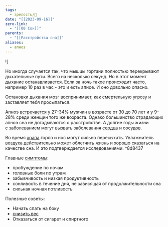 ```yaml
---
tags:
  - зрелость/🌱
date: "[[2023-09-16]]"
zero-link:
  - "[[00 Сон]]"
parents:
  - "[[Расстройства сна]]"
aliases:
  - апноэ
---
```

![[](Храп.md#^b37279)

Но иногда случается так, что мышцы гортани полностью перекрывают дыхательные пути. Всего на несколько секунд. Но в этот момент дыхание останавливается. Если за ночь такое происходит часто, например 10 раз в час - это и есть апное. И оно довольно опасно.

Остановки дыхания мозг воспринимает, как смертельную угрозу и заставляет тебя просыпаться.

Апноэ [встречается](https://www.ncbi.nlm.nih.gov/pmc/articles/PMC5567876/#:~:text=Sleep%20apnea%2C%20another%20common%20sleep%20disorder%20defined%20as%20at%20least%205%20respiratory%20events%20(apnea%20or%20hypopnea)%20per%20hour%20of%20sleep%20on%20average%2C%20has%20an%20estimated%20prevalence%20of%2027%25%20to%2034%25%20among%20men%2030%20to%2070%20years%20of%20age%20and%209%25%20to%2028%25%20among%20women%20in%20the%20same%20age%20group) у 27–34% мужчин в возрасте от 30 до 70 лет и у 9–28% среди женщин того же возраста. Однако большинство страдающих апноэ сна не догадываются о расстройстве. А долгие годы жизни с заболеванием могут вызвать заболевания [сердца](Сердце.md) и сосудов.

Во время [храпа](Храп.md) горло и нос могут сильно пересыхать. Увлажнитель воздуха действительно может облегчить жизнь и хорошо сказаться на качестве сна. И это подтверждается исследованиями. ^8d8437

Главные [симптомы](https://www.healthline.com/health/sleep/obstructive-sleep-apnea#symptoms:~:text=drowsiness-,repetitive%20awakenings%20throughout%20the%20night,-Other%20symptoms%20include):
- пробуждение по ночам
- головные боли по утрам
- забывчивость и низкая продуктивность
- сонливость в течение дня, не зависящая от продолжительности сна
- сильная ночная потливость

Полезные советы:
- Начать спать на боку
- [снизить вес](Похудение.md)
- Отказаться от сигарет и спиртного
